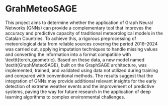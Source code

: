 # GrahMeteoSAGE
This project aims to determine whether the application of Graph Neural Networks (GNNs) can provide a complementary tool that improves the accuracy and predictive capacity of traditional meteorological models in the Catalan Countries. To achieve this, a rigorous preprocessing of meteorological data from reliable sources covering the period 2016–2024 was carried out, applying imputation techniques to handle missing values and converting the information into a format compatible with \texttt{torch\_geometric}. Based on these data, a new model named \textit{GraphMeteoSAGE}, built on the GraphSAGE architecture, was implemented, trained, and validated using data not utilized during training and compared with conventional methods. The results suggest that the integration of GNNs may provide additional relevant insights for the early detection of extreme weather events and the improvement of predictive systems, paving the way for future research in the application of deep learning algorithms to complex environmental challenges.
